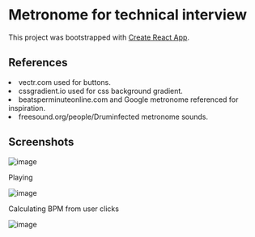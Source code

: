 # Metronome for technical interview

This project was bootstrapped with [Create React App](https://github.com/facebook/create-react-app).

## References
<li>vectr.com used for buttons.</li>
<li>cssgradient.io used for css background gradient. </li>
<li>beatsperminuteonline.com and Google metronome referenced for inspiration.</li>
<li>freesound.org/people/Druminfected metronome sounds. </li>

## Screenshots
![image](https://user-images.githubusercontent.com/54813973/144545318-d9f2f537-8bba-430e-81f5-2658bdb9ec93.png)

Playing

![image](https://user-images.githubusercontent.com/54813973/144545530-ac125825-b008-4098-bd6e-9370a7cbfb16.png)

Calculating BPM from user clicks

![image](https://user-images.githubusercontent.com/54813973/144545620-9075a55e-bc0a-44c4-b21e-15670476cfa5.png)

